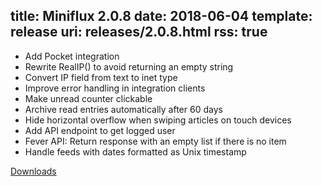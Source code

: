 title: Miniflux 2.0.8
date: 2018-06-04
template: release
uri: releases/2.0.8.html
rss: true
---
* Add Pocket integration
* Rewrite RealIP() to avoid returning an empty string
* Convert IP field from text to inet type
* Improve error handling in integration clients
* Make unread counter clickable
* Archive read entries automatically after 60 days
* Hide horizontal overflow when swiping articles on touch devices
* Add API endpoint to get logged user
* Fever API: Return response with an empty list if there is no item
* Handle feeds with dates formatted as Unix timestamp

[Downloads](https://github.com/miniflux/miniflux/releases/tag/2.0.8)

